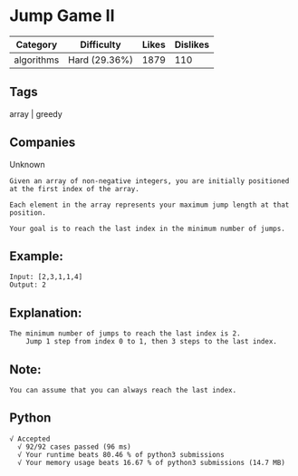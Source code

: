 # Jump Game II
|Category|Difficulty|Likes|Dislikes|
|-|-|-|-|
|algorithms|Hard (29.36%)|1879|110|

## Tags
array | greedy

## Companies
Unknown
```
Given an array of non-negative integers, you are initially positioned at the first index of the array.

Each element in the array represents your maximum jump length at that position.

Your goal is to reach the last index in the minimum number of jumps.
```
## Example:
```
Input: [2,3,1,1,4]
Output: 2
```

## Explanation: 
```
The minimum number of jumps to reach the last index is 2.
    Jump 1 step from index 0 to 1, then 3 steps to the last index.
```
## Note:
```
You can assume that you can always reach the last index.
```

## Python
```
√ Accepted
  √ 92/92 cases passed (96 ms)
  √ Your runtime beats 80.46 % of python3 submissions
  √ Your memory usage beats 16.67 % of python3 submissions (14.7 MB)
```